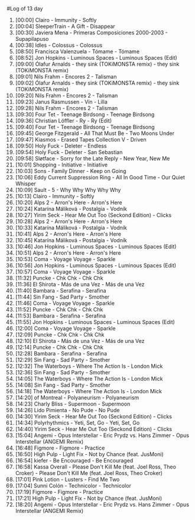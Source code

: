 #Log of 13 day

1. [00:00] Clairo - Immunity - Softly
1. [00:04] SleeperTrain - A Gift - Disappear
1. [00:30] Javiera Mena - Primeras Composiciones 2000-2003 - Supapilapuso
1. [00:38] Idles - Colossus - Colossus
1. [08:50] Francisca Valenzuela - Tómame - Tómame
1. [08:52] Jon Hopkins - Luminous Spaces - Luminous Spaces (Edit)
1. [09:00] Ólafur Arnalds - they sink (TOKiMONSTA remix) - they sink (TOKiMONSTA remix)
1. [09:01] Nils Frahm - Encores 2 - Talisman
1. [09:02] Ólafur Arnalds - they sink (TOKiMONSTA remix) - they sink (TOKiMONSTA remix)
1. [09:20] Nils Frahm - Encores 2 - Talisman
1. [09:23] Janus Rasmussen - Vín - Lilla
1. [09:28] Nils Frahm - Encores 2 - Talisman
1. [09:30] Four Tet - Teenage Birdsong - Teenage Birdsong
1. [09:36] Christian Löffler - Ry - Ry (Edit)
1. [09:40] Four Tet - Teenage Birdsong - Teenage Birdsong
1. [09:45] George Fitzgerald - All That Must Be - Two Moons Under
1. [09:47] Kiasmos - Erased Tapes Collection V - Driven
1. [09:50] Holy Fuck - Deleter - Endless
1. [09:54] Holy Fuck - Deleter - San Sebastian
1. [09:58] Sløtface - Sorry for the Late Reply - New Year, New Me
1. [10:01] Shopping - Initiative - Initiative
1. [10:03] Sons - Family Dinner - Keep on Going
1. [10:06] Eddy Current Suppression Ring - All In Good Time - Our Quiet Whisper
1. [10:09] Sault - 5 - Why Why Why Why Why
1. [10:13] Clairo - Immunity - Softly
1. [10:20] Alps 2 - Arron's Here - Arron's Here
1. [10:24] Katarína Máliková - Postalgia - Vodník
1. [10:27] Yirim Seck - Hear Me Out Too (Seckond Edition) - Clicks
1. [10:28] Alps 2 - Arron's Here - Arron's Here
1. [10:33] Katarína Máliková - Postalgia - Vodník
1. [10:41] Alps 2 - Arron's Here - Arron's Here
1. [10:45] Katarína Máliková - Postalgia - Vodník
1. [10:46] Jon Hopkins - Luminous Spaces - Luminous Spaces (Edit)
1. [10:51] Alps 2 - Arron's Here - Arron's Here
1. [10:53] Coma - Voyage Voyage - Sparkle
1. [10:56] Jon Hopkins - Luminous Spaces - Luminous Spaces (Edit)
1. [10:57] Coma - Voyage Voyage - Sparkle
1. [11:32] Puncke - Chk Chk - Chk Chk
1. [11:36] El Shirota - Más de una Vez - Más de una Vez
1. [11:40] Bambara - Serafina - Serafina
1. [11:44] Sin Fang - Sad Party - Smother
1. [11:46] Coma - Voyage Voyage - Sparkle
1. [11:52] Puncke - Chk Chk - Chk Chk
1. [11:53] Bambara - Serafina - Serafina
1. [11:55] Jon Hopkins - Luminous Spaces - Luminous Spaces (Edit)
1. [12:00] Coma - Voyage Voyage - Sparkle
1. [12:09] Puncke - Chk Chk - Chk Chk
1. [12:10] El Shirota - Más de una Vez - Más de una Vez
1. [12:14] Puncke - Chk Chk - Chk Chk
1. [12:28] Bambara - Serafina - Serafina
1. [12:29] Sin Fang - Sad Party - Smother
1. [12:32] The Waterboys - Where The Action Is - London Mick
1. [12:36] Sin Fang - Sad Party - Smother
1. [14:05] The Waterboys - Where The Action Is - London Mick
1. [14:08] Sin Fang - Sad Party - Smother
1. [14:18] The Waterboys - Where The Action Is - London Mick
1. [14:20] of Montreal - Polyaneurism - Polyaneurism
1. [14:23] Charly Bliss - Supermoon - Supermoon
1. [14:26] Lido Pimienta - No Pude - No Pude
1. [14:30] Yirim Seck - Hear Me Out Too (Seckond Edition) - Clicks
1. [14:34] Polyrhythmics - Yeti, Set, Go - Yeti, Set, Go
1. [14:40] Yirim Seck - Hear Me Out Too (Seckond Edition) - Clicks
1. [15:04] Angemi - Opus Interstellar - Eric Prydz vs. Hans Zimmer - Opus Interstellar (ANGEMI Remix)
1. [16:48] Figmore - Figmore - Practice
1. [16:50] High Pulp - Light Fix - Not by Chance (feat. JusMoni)
1. [16:54] kiefer - Be Encouraged - Be Encouraged
1. [16:58] Kassa Overall - Please Don't Kill Me (feat. Joel Ross, Theo Croker) - Please Don't Kill Me (feat. Joel Ross, Theo Croker)
1. [17:01] Pink Lotion - Lusters - Find Me Two
1. [17:04] Sunni Colón - Technicolor - Technicolor
1. [17:19] Figmore - Figmore - Practice
1. [17:21] High Pulp - Light Fix - Not by Chance (feat. JusMoni)
1. [18:20] Angemi - Opus Interstellar - Eric Prydz vs. Hans Zimmer - Opus Interstellar (ANGEMI Remix)
